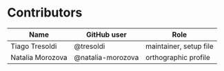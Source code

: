 # Contributors

Name | GitHub user | Role
-----|-------------|------
Tiago Tresoldi | @tresoldi | maintainer, setup file
Natalia Morozova | @natalia-morozova | orthographic profile

